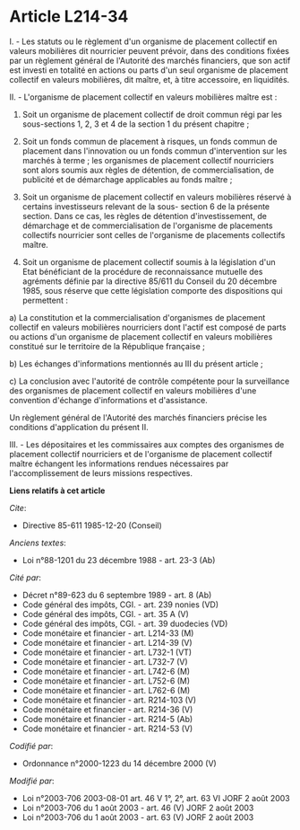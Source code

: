 # Article L214-34

I. - Les statuts ou le règlement d'un organisme de placement collectif en valeurs mobilières dit nourricier peuvent prévoir,
dans des conditions fixées par un règlement général de l'Autorité des marchés financiers, que son actif est investi en
totalité en actions ou parts d'un seul organisme de placement collectif en valeurs mobilières, dit maître, et, à titre
accessoire, en liquidités.

II. - L'organisme de placement collectif en valeurs mobilières maître est :

1. Soit un organisme de placement collectif de droit commun régi par les sous-sections 1, 2, 3 et 4 de la section 1 du
présent chapitre ;

2. Soit un fonds commun de placement à risques, un fonds commun de placement dans l'innovation ou un fonds commun
d'intervention sur les marchés à terme ; les organismes de placement collectif nourriciers sont alors soumis aux règles de
détention, de commercialisation, de publicité et de démarchage applicables au fonds maître ;

3. Soit un organisme de placement collectif en valeurs mobilières réservé à certains investisseurs relevant de la sous-
section 6 de la présente section. Dans ce cas, les règles de détention d'investissement, de démarchage et de
commercialisation de l'organisme de placements collectifs nourricier sont celles de l'organisme de placements collectifs
maître.

4. Soit un organisme de placement collectif soumis à la législation d'un Etat bénéficiant de la procédure de reconnaissance
mutuelle des agréments définie par la directive 85/611 du Conseil du 20 décembre 1985, sous réserve que cette législation
comporte des dispositions qui permettent :

a) La constitution et la commercialisation d'organismes de placement collectif en valeurs mobilières nourriciers dont l'actif
est composé de parts ou actions d'un organisme de placement collectif en valeurs mobilières constitué sur le territoire de la
République française ;

b) Les échanges d'informations mentionnés au III du présent article ;

c) La conclusion avec l'autorité de contrôle compétente pour la surveillance des organismes de placement collectif en valeurs
mobilières d'une convention d'échange d'informations et d'assistance.

Un règlement général de l'Autorité des marchés financiers précise les conditions d'application du présent II.

III. - Les dépositaires et les commissaires aux comptes des organismes de placement collectif nourriciers et de l'organisme
de placement collectif maître échangent les informations rendues nécessaires par l'accomplissement de leurs missions
respectives.

**Liens relatifs à cet article**

_Cite_:

  - Directive 85-611 1985-12-20 (Conseil)

_Anciens textes_:

  - Loi n°88-1201 du 23 décembre 1988 - art. 23-3 (Ab)

_Cité par_:

  - Décret n°89-623 du 6 septembre 1989 - art. 8 (Ab)
  - Code général des impôts, CGI. - art. 239 nonies (VD)
  - Code général des impôts, CGI. - art. 35 A (V)
  - Code général des impôts, CGI. - art. 39 duodecies (VD)
  - Code monétaire et financier - art. L214-33 (M)
  - Code monétaire et financier - art. L214-39 (V)
  - Code monétaire et financier - art. L732-1 (VT)
  - Code monétaire et financier - art. L732-7 (V)
  - Code monétaire et financier - art. L742-6 (M)
  - Code monétaire et financier - art. L752-6 (M)
  - Code monétaire et financier - art. L762-6 (M)
  - Code monétaire et financier - art. R214-103 (V)
  - Code monétaire et financier - art. R214-36 (V)
  - Code monétaire et financier - art. R214-5 (Ab)
  - Code monétaire et financier - art. R214-53 (V)

_Codifié par_:

  - Ordonnance n°2000-1223 du 14 décembre 2000 (V)

_Modifié par_:

  - Loi n°2003-706 2003-08-01 art. 46 V 1°, 2°, art. 63 VI JORF 2 août 2003
  - Loi n°2003-706 du 1 août 2003 - art. 46 (V) JORF 2 août 2003
  - Loi n°2003-706 du 1 août 2003 - art. 63 (V) JORF 2 août 2003
